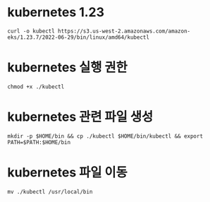 # kubernetes 1.23
```
curl -o kubectl https://s3.us-west-2.amazonaws.com/amazon-eks/1.23.7/2022-06-29/bin/linux/amd64/kubectl
```
# kubernetes 실행 권한
```
chmod +x ./kubectl
```
# kubernetes 관련 파일 생성
```
mkdir -p $HOME/bin && cp ./kubectl $HOME/bin/kubectl && export PATH=$PATH:$HOME/bin
```
# kubernetes 파일 이동
```
mv ./kubectl /usr/local/bin
```